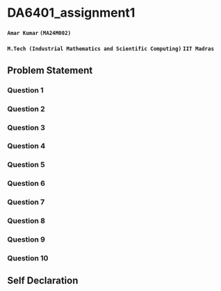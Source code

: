 # DA6401_assignment1
#### `Amar Kumar`  `(MA24M002)`
#### `M.Tech (Industrial Mathematics and Scientific Computing)` `IIT Madras`


## Problem Statement 


### Question 1 



### Question 2 




### Question 3




### Question 4



### Question 5




### Question 6





### Question 7




### Question 8




### Question 9





### Question 10







## Self Declaration 
